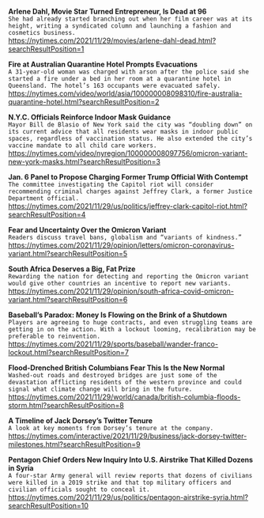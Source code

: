 **Arlene Dahl, Movie Star Turned Entrepreneur, Is Dead at 96**\
`She had already started branching out when her film career was at its height, writing a syndicated column and launching a fashion and cosmetics business.`\
https://nytimes.com/2021/11/29/movies/arlene-dahl-dead.html?searchResultPosition=1

**Fire at Australian Quarantine Hotel Prompts Evacuations**\
`A 31-year-old woman was charged with arson after the police said she started a fire under a bed in her room at a quarantine hotel in Queensland. The hotel’s 163 occupants were evacuated safely.`\
https://nytimes.com/video/world/asia/100000008098310/fire-australia-quarantine-hotel.html?searchResultPosition=2

**N.Y.C. Officials Reinforce Indoor Mask Guidance**\
`Mayor Bill de Blasio of New York said the city was “doubling down” on its current advice that all residents wear masks in indoor public spaces, regardless of vaccination status. He also extended the city’s vaccine mandate to all child care workers.`\
https://nytimes.com/video/nyregion/100000008097756/omicron-variant-new-york-masks.html?searchResultPosition=3

**Jan. 6 Panel to Propose Charging Former Trump Official With Contempt**\
`The committee investigating the Capitol riot will consider recommending criminal charges against Jeffrey Clark, a former Justice Department official.`\
https://nytimes.com/2021/11/29/us/politics/jeffrey-clark-capitol-riot.html?searchResultPosition=4

**Fear and Uncertainty Over the Omicron Variant**\
`Readers discuss travel bans, globalism and “variants of kindness.”`\
https://nytimes.com/2021/11/29/opinion/letters/omicron-coronavirus-variant.html?searchResultPosition=5

**South Africa Deserves a Big, Fat Prize**\
`Rewarding the nation for detecting and reporting the Omicron variant would give other countries an incentive to report new variants.`\
https://nytimes.com/2021/11/29/opinion/south-africa-covid-omicron-variant.html?searchResultPosition=6

**Baseball’s Paradox: Money Is Flowing on the Brink of a Shutdown**\
`Players are agreeing to huge contracts, and even struggling teams are getting in on the action. With a lockout looming, recalibration may be preferable to reinvention.`\
https://nytimes.com/2021/11/29/sports/baseball/wander-franco-lockout.html?searchResultPosition=7

**Flood-Drenched British Columbians Fear This Is the New Normal**\
`Washed-out roads and destroyed bridges are just some of the devastation afflicting residents of the western province and could signal what climate change will bring in the future.`\
https://nytimes.com/2021/11/29/world/canada/british-columbia-floods-storm.html?searchResultPosition=8

**A Timeline of Jack Dorsey’s Twitter Tenure**\
`A look at key moments from Dorsey’s tenure at the company.`\
https://nytimes.com/interactive/2021/11/29/business/jack-dorsey-twitter-milestones.html?searchResultPosition=9

**Pentagon Chief Orders New Inquiry Into U.S. Airstrike That Killed Dozens in Syria**\
`A four-star Army general will review reports that dozens of civilians were killed in a 2019 strike and that top military officers and civilian officials sought to conceal it.`\
https://nytimes.com/2021/11/29/us/politics/pentagon-airstrike-syria.html?searchResultPosition=10

